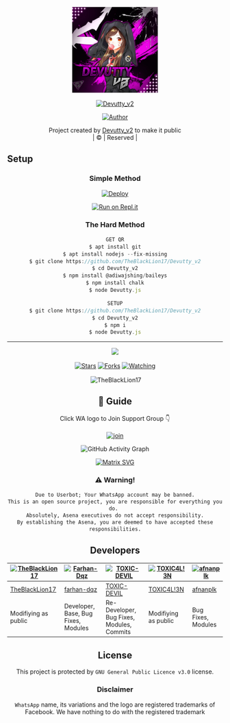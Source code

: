 
<div align="center">
  <img border-radius: 15px src="20210811_082543.jpg"width="200" height="200"/>
  <p align="center">
    
    
<a href="#"><img title="Devutty_v2" src="https://img.shields.io/badge/Devutty_v2-green?colorA=%23ff0000&colorB=%23017e40&style=for-the-badge"></a>
</p>
  <p align="center">
<a href=https://github.com/TheBlackLion17"><img title="Author" src="https://img.shields.io/badge/Author-(hunk!nd3 p4d4y41!-Devutty_v2?color=blue&style=for-the-badge&logo=whatsapp"></a>
</p>
</div>
<p align="center">
Project created by <a href="https://github.com/TheBlackLion17">Devutty_v2</a> to make it public
    <br>
       | © |
        Reserved |
    <br> 
</p>

## Setup
<div align="center">

  ### Simple Method
  
[![Deploy](https://www.herokucdn.com/deploy/button.svg)](https://heroku.com/deploy?template=https://github.com/TheBlackLion17/Devutty_v2) 
  
[![Run on Repl.it](https://repl.it/badge/github/quiec/whatsAlfa)](https://replit.com/@TheBlackLion17/Devutty_v2?v=1)
  
### The Hard Method
```js
GET QR
$ apt install git
$ apt install nodejs --fix-missing
$ git clone https://github.com/TheBlackLion17/Devutty_v2
$ cd Devutty_v2
$ npm install @adiwajshing/baileys
$ npm install chalk
$ node Devutty.js
```
      
```js
SETUP
$ git clone https://github.com/TheBlackLion17/Devutty_v2
$ cd Devutty_v2
$ npm i
$ node Devutty.js
```

----

  <p align="center">
  <a href="https://github.com/TheBlackLion17/Devutty_v2">
    
<a href="https:https://github.com/TheBlackLion17?tab=followers">
<img src="https://img.shields.io/github/repo-size/TheBlackLion17/Devutty_v2?color=green&label=Repo%20total%20size&style=plastic">
<p align="center">
<a href="https://github.com/TheBlackLion17/followers"
<img title="Followers" src="https://img.shields.io/github/followers/TheBlackLion17?color=blue&style=flat-square"></a>
<a href="https://github.com/TheBlackLion17/Devutty_v2/stargazers/"><img title="Stars" src="https://img.shields.io/github/stars/TheBlackLion17/Devutty_v2?color=blue&style=flat-square"></a>
<a href="https://github.com/TheBlackLion17/Devutty_v2/network/members"><img title="Forks" src="https://img.shields.io/github/forks/TheBlackLion17/Devutty_v2?color=blue&style=flat-square"></a>
<a href="https://github.com/TheBlackLion17/Devutty_v2/watchers"><img title="Watching" src="https://img.shields.io/github/watchers/TheBlackLion17/Devutty_v2?label=Watchers&color=blue&style=flat-square"></a>
</p>

<p align="center">
<p>&nbsp;<img align="center" src="https://github-readme-stats.vercel.app/api?username=TheBlackLion17&show_icons=true&theme=dark&locale=en" alt="TheBlackLion17" /></p>
    
## 📢 Guide
Click WA logo to Join Support Group 👇
    <br>
<br>
  [![join](https://github.com/TheBlackLion17/Devutty_v2/blob/master/WhatsAsena.png)](https://chat.whatsapp.com/BRPbS6JHUoCE480MpLLM5z)
  <div align="center">
       
  ![GitHub Activity Graph](https://activity-graph.herokuapp.com/graph?username=TheBlackLion17&bg_color=000000&color=4fff67&line=4fff67&point=ffffff&area=true&hide_border=true)
  </div>
 
  
  [![Matrix SVG](https://raw.githubusercontent.com/rodrigograca31/rodrigograca31/master/matrix.svg)](https://chat.whatsapp.com/BRPbS6JHUoCE480MpLLM5z)
                     
### ⚠️ Warning! 
```
Due to Userbot; Your WhatsApp account may be banned.
This is an open source project, you are responsible for everything you do. 
Absolutely, Asena executives do not accept responsibility.
By establishing the Asena, you are deemed to have accepted these responsibilities.
```

## Developers
  <div align="center">
    
[![TheBlackLion17](https://github.com/TheBlackLion17.png?size=100)](https://github.com/TheBlackLion17) | [![Farhan-Dqz](https://github.com/farhan-dqz.png?size=100)](https://github.com/farhan-dqz) | [![TOXIC-DEVIL](https://github.com/TOXIC-DEVIL.png?size=100)](https://github.com/TOXIC-DEVIL) |  [![TOXIC4L!3N](https://github.com/Alien-alfa.png?size=100)](https://github.com/AI-VIKI) | [![afnanplk](https://github.com/afnanplk.png?size=100)](https://github.com/afnanplk) 
----|----|----|----|----
[TheBlackLion17](https://github.com/TheBlackLion17) | [farhan-dqz](https://github.com/farhan-dqz) | [TOXIC-DEVIL](https://github.com/TOXIC-DEVIL) | [TOXIC4L!3N](https://github.com/AI-VIKI) | [afnanplk](https://github.com/afnanplk) 
Modifiying as public | Developer, Base, Bug Fixes, Modules| Re-Developer, Bug Fixes, Modules, Commits |  Modifiying  as   public | Bug Fixes, Modules 
  </div>
    


## License
This project is protected by `GNU General Public Licence v3.0` license.

### Disclaimer
`WhatsApp` name, its variations and the logo are registered trademarks of Facebook. We have nothing to do with the registered trademark
